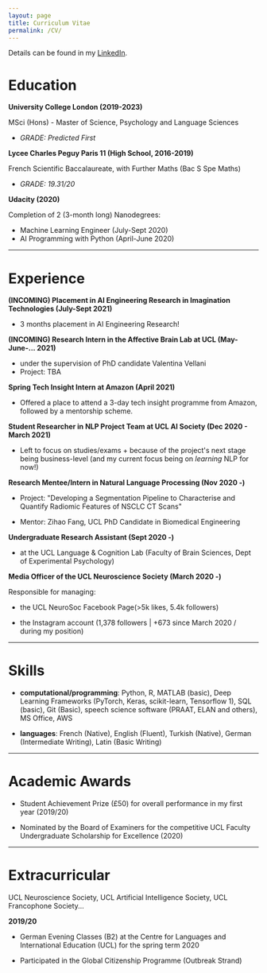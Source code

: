 ```yaml
---
layout: page
title: Curriculum Vitae
permalink: /CV/
---
```


Details can be found in my [LinkedIn](https://www.linkedin.com/in/dilay-fidan-ercelik-682675194/).

# Education

**University College London (2019-2023)**

MSci (Hons) - Master of Science, Psychology and Language Sciences

- *GRADE: Predicted First*

**Lycee Charles Peguy Paris 11 (High School, 2016-2019)**

French Scientific Baccalaureate, with Further Maths (Bac S Spe Maths)

- *GRADE: 19.31/20*

**Udacity (2020)**

Completion of 2 (3-month long) Nanodegrees:

- Machine Learning Engineer (July-Sept 2020)
- AI Programming with Python (April-June 2020)

---
# Experience

**(INCOMING) Placement in AI Engineering Research in Imagination Technologies (July-Sept 2021)**

- 3 months placement in AI Engineering Research!


**(INCOMING) Research Intern in the Affective Brain Lab at UCL (May-June-... 2021)**

- under the supervision of PhD candidate Valentina Vellani
- Project: TBA


**Spring Tech Insight Intern at Amazon (April 2021)**

- Offered a place to attend a 3-day tech insight programme from Amazon, followed by a mentorship scheme.


**Student Researcher in NLP Project Team at UCL AI Society (Dec 2020 - March 2021)**

- Left to focus on studies/exams + because of the project's next stage being business-level (and my current focus being on *learning* NLP for now!)


**Research Mentee/Intern in Natural Language Processing (Nov 2020 -)**

- Project: "Developing a Segmentation Pipeline to Characterise and Quantify Radiomic Features of NSCLC CT Scans"

- Mentor: Zihao Fang, UCL PhD Candidate in Biomedical Engineering


**Undergraduate Research Assistant (Sept 2020 -)**

- at the UCL Language & Cognition Lab (Faculty of Brain Sciences, Dept of Experimental Psychology)


**Media Officer of the UCL Neuroscience Society (March 2020 -)**

Responsible for managing:

- the UCL NeuroSoc Facebook Page(>5k likes, 5.4k followers)

- the Instagram account (1,378 followers | +673 since March 2020 / during my position)

---
# Skills
- **computational/programming**: Python, R, MATLAB (basic), Deep Learning Frameworks (PyTorch, Keras, scikit-learn, Tensorflow 1), SQL (basic), Git (Basic), speech science software (PRAAT, ELAN and others), MS Office, AWS

- **languages**: French (Native), English (Fluent), Turkish (Native), German (Intermediate Writing), Latin (Basic Writing)

---
# Academic Awards

- Student Achievement Prize (£50) for overall performance in my first year (2019/20)

- Nominated by the Board of Examiners for the competitive UCL Faculty Undergraduate Scholarship for Excellence (2020)

---
# Extracurricular

UCL Neuroscience Society, UCL Artificial Intelligence Society, UCL Francophone Society...

**2019/20**

- German Evening Classes (B2) at the Centre for Languages and International Education (UCL) for the spring term 2020

- Participated in the Global Citizenship Programme (Outbreak Strand) 
